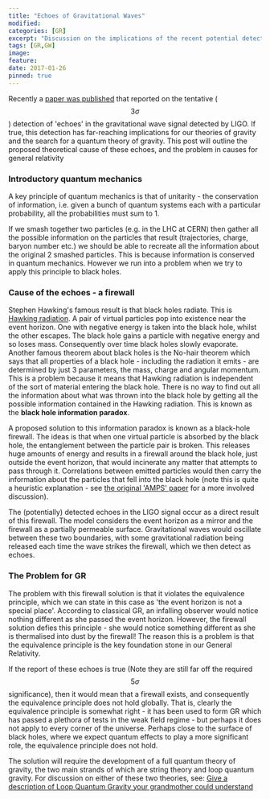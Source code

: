 ```yaml
---
title: "Echoes of Gravitational Waves"
modified:
categories: [GR]
excerpt: "Discussion on the implications of the recent potential detections of echoes in the LIGO GW signal"
tags: [GR,GW]
image:
feature:
date: 2017-01-26
pinned: true
---
```


Recently a [paper was published](https://arxiv.org/abs/1612.00266) that reported on the tentative ($$3 \sigma$$) detection of 'echoes' in the gravitational wave signal detected by LIGO. If true, this detection has far-reaching implications for our theories of gravity and the search for a quantum theory of gravity. This post will outline the proposed theoretical cause of these echoes, and the problem in causes for general relativity

### Introductory quantum mechanics
A key principle of quantum mechanics is that of unitarity - the conservation of information, i.e. given a bunch of quantum systems each with a particular probability, all the probabilities must sum to 1.

If we smash together two particles (e.g. in the LHC at CERN) then gather all the possible information on the particles that result (trajectories, charge, baryon number etc.) we should be able to recreate all the information about the original 2 smashed particles. This is because information is conserved in quantum mechanics. However we run into a problem when we try to apply this principle to black holes.

### Cause of the echoes - a firewall
Stephen Hawking's famous result is that black holes radiate. This is [Hawking radiation](https://en.wikipedia.org/wiki/Hawking_radiation). A pair of virtual particles pop into existence near the event horizon. One with negative energy is taken into the black hole, whilst the other escapes. The black hole gains a particle with negative energy and so loses mass. Consequently over time black holes slowly evaporate. Another famous theorem about black holes is the No-hair theorem which says that all properties of a black hole - including the radiation it emits - are determined by just 3 parameters, the mass, charge and angular momentum. This is a problem because it means that Hawking radiation is independent of the sort of material entering the black hole. There is no way to find out all the information about what was thrown into the black hole by getting all the possible information contained in the Hawking radiation. This is known as the **black hole information paradox**.

A proposed solution to this information paradox is known as a black-hole firewall. The ideas is that when one virtual particle is absorbed by the black hole, the entanglement between the particle pair is broken. This releases huge amounts of energy and results in a firewall around the black hole, just outside the event horizon, that would incinerate any matter that attempts to pass through it. Correlations between emitted particles would then carry the information about the particles that fell into the black hole (note this is quite a heuristic explanation - see [the original 'AMPS' paper](http://link.springer.com/article/10.1007%2FJHEP02%282013%29062) for a more involved discussion).

The (potentially) detected echoes in the LIGO signal occur as a direct result of this firewall. The model considers the event horizon as a mirror and the firewall as a partially permeable surface. Gravitational waves would oscillate between these two boundaries, with some gravitational radiation being released each time the wave strikes the firewall, which we then detect as echoes.


### The Problem for GR

The problem with this firewall solution is that it violates the equivalence principle, which we can state in this case as 'the event horizon is not a special place'. According to classical GR, an infalling observer would notice nothing different as she passed the event horizon. However, the firewall solution defies this principle - she would notice something different as she is thermalised into dust by the firewall! The reason this is a problem is that the equivalence principle is the key foundation stone in our General Relativity.

If the report of these echoes is true (Note they are still far off the required $$ 5 \sigma$$ significance), then it would mean that a firewall exists, and consequently the equivalence principle does not hold globally. That is, clearly the equivalence principle is somewhat right - it has been used to form GR which has passed a plethora of tests in the weak field regime - but perhaps it does not apply to every corner of the universe. Perhaps close to the surface of black holes, where we expect quantum effects to play a more significant role, the equivalence principle does not hold.

The solution will require the development of a full quantum theory of gravity, the two main strands of which are string theory and loop quantum gravity. For discussion on either of these two theories, see: [Give a description of Loop Quantum Gravity your grandmother could understand](http://physics.stackexchange.com/questions/2407/give-a-description-of-loop-quantum-gravity-your-grandmother-could-understand)
